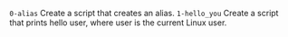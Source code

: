`0-alias` Create a script that creates an alias.
`1-hello_you` Create a script that prints hello user, where user is the current Linux user.